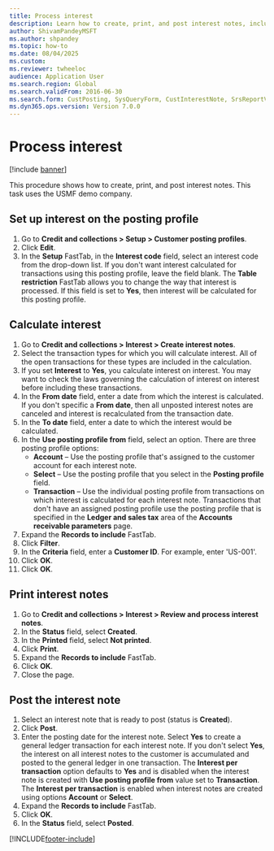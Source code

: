 ```yaml
--- 
title: Process interest
description: Learn how to create, print, and post interest notes, including outlines on setting up interest on posting profiles and calculating interest.
author: ShivamPandeyMSFT
ms.author: shpandey
ms.topic: how-to
ms.date: 08/04/2025
ms.custom:
ms.reviewer: twheeloc
audience: Application User
ms.search.region: Global
ms.search.validFrom: 2016-06-30
ms.search.form: CustPosting, SysQueryForm, CustInterestNote, SrsReportViewerForm 
ms.dyn365.ops.version: Version 7.0.0 
---
```


# Process interest

[!include [banner](../../includes/banner.md)]

This procedure shows how to create, print, and post interest notes. This task uses the USMF demo company.


## Set up interest on the posting profile
1. Go to **Credit and collections > Setup > Customer posting profiles**.
2. Click **Edit**.
3. In the **Setup** FastTab, in the **Interest code** field, select an interest code from the drop-down list. If you don't want interest calculated for transactions using this posting profile, leave the field blank. The **Table restriction** FastTab allows you to change the way that interest is processed. If this field is set to **Yes**, then interest will be calculated for this posting profile.  

## Calculate interest
1. Go to **Credit and collections > Interest > Create interest notes**.
2. Select the transaction types for which you will calculate interest. All of the open transactions for these types are included in the calculation.  
3. If you set **Interest** to **Yes**, you calculate interest on interest. You may want to check the laws governing the calculation of interest on interest before including these transactions.  
4. In the **From date** field, enter a date from which the interest is calculated. If you don't specific a **From date**, then all unposted interest notes are canceled and interest is recalculated from the transaction date.
5. In the **To date** field, enter a date to which the interest would be calculated.
6. In the **Use posting profile from** field, select an option. There are three posting profile options:
    - **Account** – Use the posting profile that's assigned to the customer account for each interest note. 
    - **Select** – Use the posting profile that you select in the **Posting profile** field.
    - **Transaction** – Use the individual posting profile from transactions on which interest is calculated for each interest note. Transactions that don't have an assigned posting profile use the posting profile that is specified in the **Ledger and sales tax** area of the **Accounts receivable parameters** page.  
7. Expand the **Records to include** FastTab.
8. Click **Filter**.
9. In the **Criteria** field, enter a **Customer ID**. For example, enter 'US-001'.
6. Click **OK**.
7. Click **OK**.

## Print interest notes
1. Go to **Credit and collections > Interest > Review and process interest notes**.
2. In the **Status** field, select **Created**.
3. In the **Printed** field, select **Not printed**.
4. Click **Print**.
5. Expand the **Records to include** FastTab.
6. Click **OK**.
7. Close the page.

## Post the interest note
1. Select an interest note that is ready to post (status is **Created**).
2. Click **Post**.
3. Enter the posting date for the interest note. Select **Yes** to create a general ledger transaction for each interest note. If you don't select **Yes**, the interest on all interest notes to the customer is accumulated and posted to the general ledger in one transaction. The **Interest per transaction** option defaults to **Yes** and is disabled when the interest note is created with **Use posting profile from** value set to **Transaction**. The **Interest per transaction** is enabled when interest notes are created using options **Account** or **Select**.
4. Expand the **Records to include** FastTab.
5. Click **OK**.
6. In the **Status** field, select **Posted**.



[!INCLUDE[footer-include](../../../includes/footer-banner.md)]
